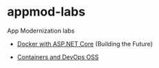 # appmod-labs
App Modernization labs

* [Docker with ASP.NET Core](containers-aspnetcore-linux/README.md) (Building the Future)

* [Containers and DevOps OSS](containers-devops-oss/README.md)